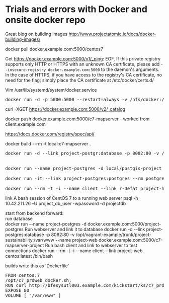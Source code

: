 # Trials and errors with Docker and onsite docker repo

Great blog on building images http://www.projectatomic.io/docs/docker-building-images/

docker pull docker.example.com:5000/centos7


Get https://docker.example.com:5000/v1/_ping: EOF. If this private registry supports only HTTP or HTTPS with an unknown CA certificate, please add `--insecure-registry docker.example.com:5000` to the daemon's arguments. In the case of HTTPS, if you have access to the registry's CA certificate, no need for the flag; simply place the CA certificate at /etc/docker/certs.d/

Vim /usr/lib/systemd/system/docker.service


<pre>
docker run -d -p 5000:5000 --restart=always -v /nfs/docker:/var/lib/registry/ -v /etc/certs/excert:/certs -e  REGISTRY_HTTP_TLS_CERTIFICATE=/certs/example_all.com.crt -e REGISTRY_HTTP_TLS_KEY=/certs/example.com.key registry:2
</pre>
  curl -XGET https://docker.example.com:5000/v2/_catalog

  docker push docker.example.com:5000/c7-mapserver - worked from client.example.com

https://docs.docker.com/registry/spec/api/


docker build --rm -t local:c7-mapserver .
<pre>
docker run -d --link project-postgr:database -p 8082:80 -v /opt/project/trunk/:/var/www --name project-web local/c7-mapserver


docker run --name project-postgres -d local/postgis-project # runs database

docker run -it --link project-postgres:postgres --rm postgres sh -c 'exec psql -h "$POSTGRES_PORT_5432_TCP_ADDR" -p "$POSTGRES_PORT_5432_TCP_PORT" -U project_db_user projectsustainability' #connect to database

docker run --rm -t -i --name client --link r-Defat_project-httpd_1:server centos:latest /bin/bash 
</pre>
link A bash session of CentOS 7 to a running web server
  psql -h 10.42.211.26 -U project_db_user -wpassword  -d projectdb


start from backend forward:  
run database  
  docker run --name project-postgres -d docker.example.com:5000/project-postgres
Run webserver and link it to database
  docker run -d --link project-postgres:database -p 8082:80 -v /opt/vagrant-example/trunk/project-sustainability:/var/www --name project-web docker.example.com:5000/c7-mapserver-project
Run bash client and link to webserver to test connections
  docker run --rm -t -i --name client --link project-web centos:latest /bin/bash 



builds
write this as 'Dockerfile'
<pre>
FROM centos:7
/opt/c7_prdweb_docker.sh;
RUN curl http://bfesysutl003.example.com/kickstart/ks/c7_prdweb_docker.sh > /tmp/curl_c7.sh && /bin/bash /tmp/curl_c7.sh
EXPOSE 80
VOLUME [ "/var/www" ]
</pre>

